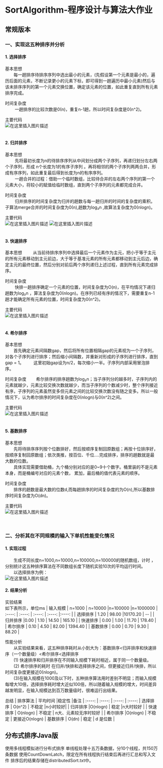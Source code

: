 ﻿# SortAlgorithm-程序设计与算法大作业
## 常规版本 
### 一、实现这五种排序并分析  
#### 1. 选择排序   
基本思想                              
&emsp;&emsp;每一趟排序待排序序列中选出最小的元素，(先假设第一个元素是最小的，遍历后面的元素，不断记录更小的元素下标，即可得到一趟遍历中最小元素)然后与该未排序序列的第一个元素交换位置，确定该元素的位置，如此重复直到所有元素排序完成。  
       
  时间复杂度     
 &emsp;&emsp; 一趟排序的比较次数是0(n)，重复n-1趟，所以时间复杂度是0(n^2)。

主要代码    
![在这里插入图片描述](https://img-blog.csdnimg.cn/579d308a035d4e10abce73b24dc28aa9.png#pic_center)<br /><br />


#### 2. 归并排序   
 基本思想        
&emsp;&emsp; 先将最初长度为n的待排序序列从中间划分成两个子序列，再递归划分左右两个子序列，形成 n个长度为1的有序子序列 。再将相邻的两个子序列两两合并，形成有序序列，如此重复最后得到长度为n的有序序列。     
&emsp;&emsp; 一趟合并的过程：借助一个临时数组，比较待合并的左右两个序列的第一个元素大小，将较小的赋值给临时数组，直到两个子序列的元素都完成合并。     
 
 时间复杂度  
&emsp;&emsp; 归并排序的时间复杂度为归并的趟数与每一趟归并的时间的复杂度的乘积。子算法merge合并的时间复杂度为0(n),趟数为log₂n ,故算法复杂度为0(nlogn)。

主要代码     
![在这里插入图片描述](https://img-blog.csdnimg.cn/7eb5fcae5cda416082e6d526ab92d516.png#pic_center)
![在这里插入图片描述](https://img-blog.csdnimg.cn/8d5e50dd4d65415e91085787d771e476.png#pic_center)<br /><br />


#### 3. 快速排序   
基本思想
&emsp;&emsp;  从当前待排序序列中选择最后一个元素作为主元，把小于等于主元的所有元素移动到主元前边，大于等于基准元素的所有元素都移动到主元后边，确定主元的最终位置，然后分别对前后两个序列递归上述过程，直到所有元素完成排序。

时间复杂度  
&emsp;&emsp; 快排一趟排序确定一个元素的位置，时间复杂度为O(n)，在平均情况下递归趟数为log₂n ，算法复杂度为0(nlogn)。在序列已经有序的情况下，需要重复n-1趟才能确定所有元素的位置，时间复杂度为0(n^2)。


主要代码    
![在这里插入图片描述](https://img-blog.csdnimg.cn/85a84d0cc28842aab4fc49992c3d8c34.png#pic_center)<br /><br />


#### 4. 希尔排序   
基本思想    
&emsp;&emsp;首先确定元素间隔数gap，然后将所有位置相隔gap的元素视为一个子序列，对各个子序列进行排序；然后缩小间隔数，并重新对形成的子序列进行排序，直到gap = 1。
&emsp;&emsp;这里初始gap设为n/2，每次缩小一半。子序列内部采用冒泡排序。

时间复杂度
&emsp;&emsp;希尔排序的排序趟数为log₂n；当子序列分的越多时，子序列内的元素就越少，元素比较交换次数就越少，而当子序列的个数减少时，整个序列接近有序，子序列的元素虽然变多但元素之间的比较交换次数没有随之变多。所以一般情况下，认为希尔排序的时间复杂度在0(nlogn)与0(n^2)之间。

主要代码   
![在这里插入图片描述](https://img-blog.csdnimg.cn/0274afa78ac847528ca3bd0b371955d6.png#pic_center)<br /><br />

#### 5. 基数排序   
基本思想       
&emsp;&emsp;先将待排序序列按个位数排好，然后按顺序复制回原数组；再按十位排序好，按顺序复制回原数组；依次类推，按百位、千位....完成排序，排序的趟数就是最大数的位数。   
&emsp;&emsp;具体实现需要借助桶，九个桶分别对应的是0~9十个数字。桶里装的不是元素本身，而是桶编号对应的元素个数， 累加，最后桶的值代表元素的顺序。         

 时间复杂度        
 &emsp;&emsp;排序的趟数是最大数的位数d,而每趟排序的时间复杂度的为O(n),所以基数排序时间复杂度为O(dn)。   
     
 主要代码   
  ![在这里插入图片描述](https://img-blog.csdnimg.cn/ecbfcd2c78374c7891b83f2721d7563e.png#pic_center)<br /><br /><br />

  
 
### 二、分析其在不同规模的输入下单机性能变化情况  
#### 1.  实现过程  
 &emsp;&emsp;生成不同长度n=1000,n=10000,n=100000,n=100000的随机数组，计时 ，分别统计这五种排序算法在不同数组长度下随机实验10次的平均运行时间。      
 &emsp;&emsp;以选择排序为例：    
 ![在这里插入图片描述](https://img-blog.csdnimg.cn/ce3324e912014308926b2bbb4a7db7e4.png#pic_center)

#### 2. 结果分析
实验结果  
如下表所示，单位ms
| 输入规模 | n=1000 | n=10000 |n=100000 |n=1000000
 | :----: | :----: | :----: | :----: |:----: |
| 选择排序 | 1.20 | 98.00 |10170.20 | -- |
| 归并排序 |0.00 | 1.10 | 14.50 | 165.10 |
| 快速排序 | 0.00 | 1.00 | 11.70 | 178.40 |
| 希尔排序 | 0.10 | 4.50 | 82.00 | 1394.40 |
| 基数排序 | 0.00 | 0.70 | 9.30 | 88.20 |


性能分析        
&emsp;&emsp;从实验结果来看，这五种排序耗时从小到大为：基数排序<归并排序和快速排序（一个数量级）<希尔排序<选择排序   
&emsp;&emsp;(1)  快速排序和归并排序在不同输入规模下耗时相近，属于同一个数量级。
&emsp;&emsp;(2)  希尔排序的耗时 在归并/快排和选择排序之间，但更接近归并/快排，所以时间复杂度更接近0(nlogn)。  
&emsp;&emsp;(3)在输入规模在1000及以下时，五种排序算法用时差别不明显；而输入规模每增大10倍，选择排序耗时增大近似100倍，所以随着输入规模的增大，时间差异越发明显，在输入规模达到百万数量级时，很难运行出结果。

总结
| 排序算法 | 平均时间 |稳定性 |备注
 | :----: | :----: | :----: | :----: 
| 选择排序 | O(n^2) | 不稳定 |n小时较好|
| 归并排序 |O(nlogn)  | 稳定 |n大时较好 | 
| 快速排序 | O(nlogn) | 不稳定 | n大、元素较无序时较好 | 
| 希尔排序 |O(nlogn)  | 不稳定 | 更接近O(nlogn)
| 基数排序 | O(dn) | 稳定 | d 是位数 | 



## 分布式排序Java版
使用多线程模拟进行分布式排序
单线程处理十五万条数据，分10个线程，共150万条数据
使用CountDownLatch，限定在所有线程执行结束后再进行汇总和写入文件
排序后的结果存储在distributedSort.txt中。